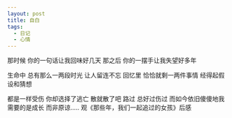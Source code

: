 ```yaml
---
layout: post
title: 自白
tags:
  - 日记
  - 心情
---
```

那时候
你的一句话让我回味好几天
那之后
你的一摆手让我失望好多年

生命中
总有那么一两段时光
让人留连不忘
回忆里
恰恰就剩一两件事情
经得起假设和猜想

都是一样受伤
你却选择了逃亡
散就散了吧
路过
总好过伤过
而如今依旧傻傻地我
需要的是成长
而非原谅.....
观《那些年，我们一起追过的女孩》后感
